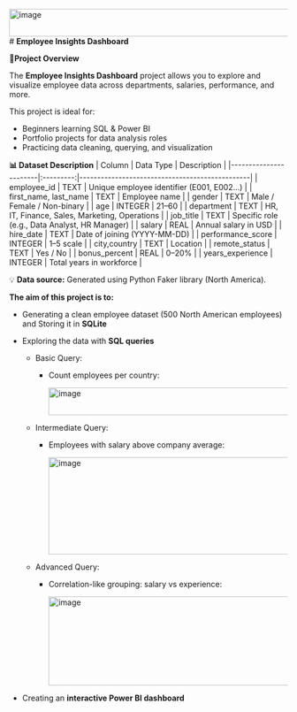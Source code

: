 <img width="705" height="50" alt="image" src="https://github.com/user-attachments/assets/8f18ca80-ff7c-46ea-a3eb-f9afb274dbc2" /># **Employee Insights Dashboard**

**📌Project Overview**

The **Employee Insights Dashboard** project allows you to explore and visualize employee data across departments, salaries, performance, and more.  

This project is ideal for:

- Beginners learning SQL & Power BI  
- Portfolio projects for data analysis roles  
- Practicing data cleaning, querying, and visualization

**📊 Dataset Description**
| Column                | Data Type | Description                                    |
|-----------------------|:---------:|------------------------------------------------|
| employee_id           |    TEXT   | Unique employee identifier (E001, E002…)       |
| first_name, last_name |    TEXT   | Employee name                                  |
| gender                |    TEXT   | Male / Female / Non-binary                     |
| age                   |  INTEGER  | 21–60                                          |
| department            |    TEXT   | HR, IT, Finance, Sales, Marketing, Operations  |
| job_title             |    TEXT   | Specific role (e.g., Data Analyst, HR Manager) |
| salary                |    REAL   | Annual salary in USD                           |
| hire_date             |    TEXT   | Date of joining (YYYY-MM-DD)                   |
| performance_score     |  INTEGER  | 1–5 scale                                      |
| city,country          |    TEXT   | Location                                       |
| remote_status         |    TEXT   | Yes / No                                       |
| bonus_percent         |    REAL   | 0–20%                                          |
| years_experience      |  INTEGER  | Total years in workforce                       |


💡 **Data source:** Generated using Python Faker library (North America).

**The aim of this project is to:**

- Generating a clean employee dataset (500 North American employees) and Storing it in **SQLite**
- Exploring the data with **SQL queries**
  - Basic Query:
    - Count employees per country:
      
      <img width="705" height="50" alt="image" src="https://github.com/user-attachments/assets/d67926b7-a371-4fbb-9a83-af0ec30d9ee7" />
      
  - Intermediate Query:
    -  Employees with salary above company average:
       
       <img width="1153" height="176" alt="image" src="https://github.com/user-attachments/assets/99623e6b-43da-48ac-afa4-18418b55b3c3" />

  - Advanced Query:
    - Correlation-like grouping: salary vs experience:

      <img width="1193" height="161" alt="image" src="https://github.com/user-attachments/assets/ef87e303-f2bd-46c7-bad7-333fa8184761" />

- Creating an **interactive Power BI dashboard**
